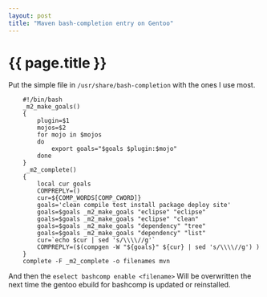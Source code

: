```yaml
---
layout: post
title: "Maven bash-completion entry on Gentoo"
---
```


{{ page.title }}
================

Put the simple file in `/usr/share/bash-completion` with the ones I use most.




        #!/bin/bash
        _m2_make_goals()
        {
            plugin=$1
            mojos=$2
            for mojo in $mojos
            do
                export goals="$goals $plugin:$mojo"
            done
        }
         _m2_complete()
        {
            local cur goals
            COMPREPLY=()
            cur=${COMP_WORDS[COMP_CWORD]}
            goals='clean compile test install package deploy site'
            goals=$goals _m2_make_goals "eclipse" "eclipse"
            goals=$goals _m2_make_goals "eclipse" "clean"
            goals=$goals _m2_make_goals "dependency" "tree"
            goals=$goals _m2_make_goals "dependency" "list"
            cur=`echo $cur | sed 's/\\\\//g'`
            COMPREPLY=($(compgen -W "${goals}" ${cur} | sed 's/\\\\//g') )
        }
        complete -F _m2_complete -o filenames mvn




And then the ``eselect bashcomp enable <filename>``
Will be overwritten the next time the gentoo ebuild for bashcomp is updated or reinstalled. 